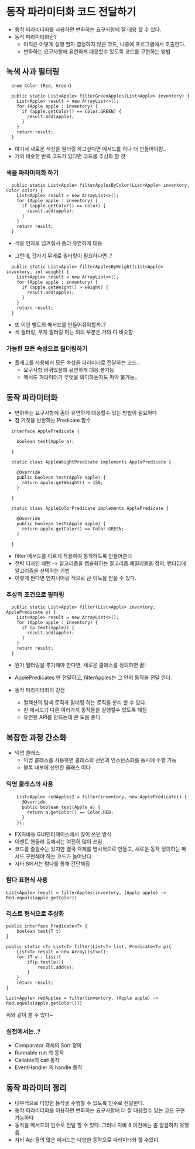 # 동작 파라미터화 코드 전달하기
* 동작 파라미터화를 사용하면 변화하는 요구사항에 잘 대응 할 수 있다.
* 동작 파라미터화란?
  * 아직은 어떻게 실행 할지 결정하지 않은 코드, 나중에 프로그램에서 호출한다.
  * 변화하는 요구사항에 유연하게 대응할수 있도록 코드를 구현하는 방법

## 녹색 사과 필터링
```
  enum Color {Red, Green}

  public static List<Apple> filterGreenApples(List<Apple> inventory) {
    List<Apple> result = new ArrayList<>();
    for (Apple apple : inventory) {
      if (apple.getColor() == Color.GREEN) {
        result.add(apple);
      }
    }
    return result;
  }
```
* 여기서 새로운 색상을 필터링 하고싶다면 메서드를 하나 더 만들어야함..
* 거의 비슷한 반복 코드가 있다면 코드를 추상화 할 것

### 색을 파라미터화 하기
```
  public static List<Apple> filterApplesByColor(List<Apple> inventory, Color color) {
    List<Apple> result = new ArrayList<>();
    for (Apple apple : inventory) {
      if (apple.getColor() == color) {
        result.add(apple);
      }
    }
    return result;
  }
```
* 색을 인자로 넘겨줘서 좀더 유연하게 대응

* 그런데, 갑자기 무게로 필터링이 필요하다면..?

```
  public static List<Apple> filterApplesByWeight(List<Apple> inventory, int weight) {
    List<Apple> result = new ArrayList<>();
    for (Apple apple : inventory) {
      if (apple.getWeight() > weight) {
        result.add(apple);
      }
    }
    return result;
  }
```
* 또 이런 별도의 메서드를 만들어줘야할까..?
* 색 필터링, 무게 필터링 하는 외의 부분은 거의 다 비슷함

### 가능한 모든 속성으로 필터링하기
* 플래그를 사용해서 모든 속성을 파라미터로 전달하는 코드..
  * 요구사항 바뀌었을떄 유연하게 대응 불가능
  * 메서드 파라미터가 무엇을 의미하는지도 파악 불가능..

## 동작 파라미터화
* 변화하는 요구사항에 좀더 유연하게 대응할수 있는 방법이 필요하다
* 참 거짓을 반환하는 Predicate 함수

```
  interface ApplePredicate {

    boolean test(Apple a);

  }

  static class AppleWeightPredicate implements ApplePredicate {

    @Override
    public boolean test(Apple apple) {
      return apple.getWeight() > 150;
    }

  }

  static class AppleColorPredicate implements ApplePredicate {

    @Override
    public boolean test(Apple apple) {
      return apple.getColor() == Color.GREEN;
    }

  }
```
* filter 메서드를 다르게 적용하여 동작하도록 만들어준다
* 전략 디자인 패턴 -> 알고리즘을 캡슐화하는 알고리즘 패밀리들을 정의, 런타임에 알고리즘을 선택하는 기법
* 이렇게 짠다면 엔지니어링 적으로 큰 이득을 얻을 수 있다.

### 추상적 조건으로 필터링
```
  public static List<Apple> filter(List<Apple> inventory, ApplePredicate p) {
    List<Apple> result = new ArrayList<>();
    for (Apple apple : inventory) {
      if (p.test(apple)) {
        result.add(apple);
      }
    }
    return result;
  }
```
* 뭔가 필터링을 추가해야 한다면, 새로운 클래스를 정의하면 끝!
* ApplePredicates 만 전달하고, filterApples는 그 안의 동작을 전달 한다.

* 동작 파라미터화의 강점
  * 컬렉션의 탐색 로직과 필터링 하는 로직을 분리 할 수 있다.
  * 한 메서드가 다른 여러가지 동작들을 실행할수 있도록 해짐
  * 유연한 API를 만드는데 큰 도움 준다

## 복잡한 과정 간소화
* 익명 클래스
  * 익명 클래스를 사용하면 클래스의 선언과 인스턴스화를 동시에 수행 가능
  * 블록 내부에 선언한 클래스 이다

### 익명 클래스의 사용
```
    List<Apple> redApples2 = filter(inventory, new ApplePredicate() {
      @Override
      public boolean test(Apple a) {
        return a.getColor() == Color.RED;
      }
    });
```
* FX자바등 GUI인터페이스에서 많이 쓰던 방식
* 이벤트 핸들러 등에서는 여전히 많이 쓰임
* 코드를 줄일수는 있지만 결국 객체를 명시적으로 만들고, 새로운 동작 정의하는 메서드 구현해야 하는 코드가 늘어난다.
* 자바 8에서는 람다를 통해 간단해짐

### 람다 표현식 사용
```
List<Apple> result = filterApples(inventory, (Apple apple) -> Red.equals(apple.getColor))
```

### 리스트 형식으로 추상화
```
public interface Predicate<T> {
    boolean test(T t)
}

public static <T> List<T> filter(List<T> list, Predicate<T> p){
    List<T> result = new ArrayList<>();
    for (T e : list){
        if(p.test(e)){
            result.add(e);
        }
    }
    return result;
}

List<Apple> redApples = filter(inventory, (Apple apple) -> Red.equals(apple.getColor()))
```
위와 같이 쓸 수 있다~

### 실전에서는..?
* Comparator 객체의 Sort 정의
* Runnable run 의 동작
* Callable의 call 동작
* EventHandler 의 handle 동작

## 동작 파라미터 정리
* 내부적으로 다양한 동작을 수행할 수 있도록 인수로 전달한다.
* 동작 파라미터화를 이용하면 변화하는 요구사항에 더 잘 대응할수 있는 코드 구현 가능하다
* 동작을 메서드의 인수로 전달 할 수 있다. 그러나 자바 8 이전에는 좀 깔끔하지 못했음.
* 자바 Api 들의 많은 메서드는 다양한 동작으로 파라미터화 할 수있다.
